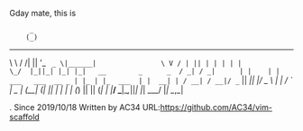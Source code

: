 Gday mate, this is 

         _                                  
        (_)                                 
 __   __ _  _ __ ___  ______                
 \ \ / /| || '_ ` _ \|______|               
  \ V / | || | | | | |                      
   \_/  |_||_| |_| |_|   __        _      _ 
                   / _| / _|      | |    | |
  ___   ___  __ _ | |_ | |_  ___  | |  __| |
 / __| / __|/ _` ||  _||  _|/ _ \ | | / _` |
 \__ \| (__| (_| || |  | | | (_) || || (_| |
 |___/ \___|\__,_||_|  |_|  \___/ |_| \__,_|
                                            
                                            
.
Since 2019/10/18
Written by AC34 
URL:https://github.com/AC34/vim-scaffold

